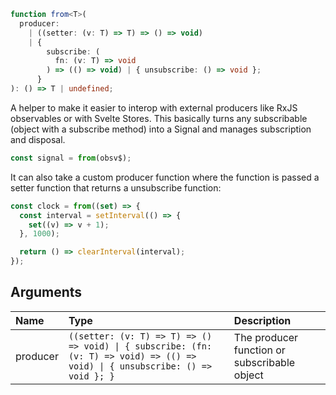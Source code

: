 <Title>from</Title>

```ts
function from<T>(
  producer:
    | ((setter: (v: T) => T) => () => void)
    | {
        subscribe: (
          fn: (v: T) => void
        ) => (() => void) | { unsubscribe: () => void };
      }
): () => T | undefined;
```

A helper to make it easier to interop with external producers like RxJS observables or with Svelte Stores. This basically turns any subscribable (object with a subscribe method) into a Signal and manages subscription and disposal.

```ts
const signal = from(obsv$);
```

It can also take a custom producer function where the function is passed a setter function that returns a unsubscribe function:

```ts
const clock = from((set) => {
  const interval = setInterval(() => {
    set((v) => v + 1);
  }, 1000);

  return () => clearInterval(interval);
});
```

## Arguments

| Name     | Type                                                                                                                           | Description                                  |
| :------- | :----------------------------------------------------------------------------------------------------------------------------- | :------------------------------------------- |
| producer | `((setter: (v: T) => T) => () => void) \| { subscribe: (fn: (v: T) => void) => (() => void) \| { unsubscribe: () => void }; }` | The producer function or subscribable object |
